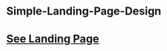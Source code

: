 # Simple-Landing-Page-Design

# <a href="https://optimistic-lumiere-f9a745.netlify.app/">See Landing Page</a>
